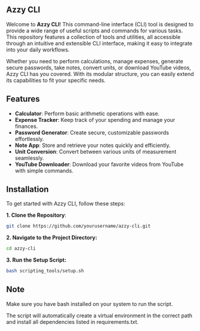 ## Azzy CLI

Welcome to **Azzy CLI**! This command-line interface (CLI) tool is designed to provide a wide range of useful scripts and commands for various tasks. This repository features a collection of tools and utilities, all accessible through an intuitive and extensible CLI interface, making it easy to integrate into your daily workflows.

Whether you need to perform calculations, manage expenses, generate secure passwords, take notes, convert units, or download YouTube videos, Azzy CLI has you covered. With its modular structure, you can easily extend its capabilities to fit your specific needs.

## Features

- **Calculator**: Perform basic arithmetic operations with ease.
- **Expense Tracker**: Keep track of your spending and manage your finances.
- **Password Generator**: Create secure, customizable passwords effortlessly.
- **Note App**: Store and retrieve your notes quickly and efficiently.
- **Unit Conversion**: Convert between various units of measurement seamlessly.
- **YouTube Downloader**: Download your favorite videos from YouTube with simple commands.

## Installation

To get started with Azzy CLI, follow these steps:

**1. Clone the Repository**:
```bash
git clone https://github.com/yourusername/azzy-cli.git
```
**2. Navigate to the Project Directory:**
```bash
cd azzy-cli
```
**3. Run the Setup Script:**
```bash
bash scripting_tools/setup.sh
```

## Note
Make sure you have bash installed on your system to run the script.

The script will automatically create a virtual environment in the correct path and install all dependencies listed in requirements.txt.

